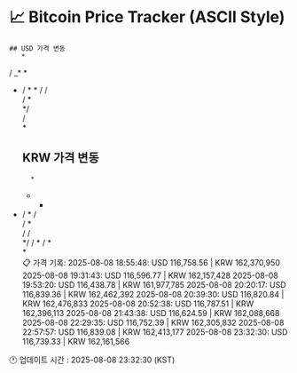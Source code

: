 # 📈 Bitcoin Price Tracker (ASCII Style)
    ## USD 가격 변동 
       *      
  / _*  * 
* /    * *
  /   /   
  /   *   
 */       
  /       
  *       
    ## KRW 가격 변동
        *     
   *    * 
* /  * /  
  /    *  
  /   /   
 */   /  *
  /   *   
  *       
    📋 가격 기록:
    2025-08-08 18:55:48: USD 116,758.56 | KRW 162,370,950
2025-08-08 19:31:43: USD 116,596.77 | KRW 162,157,428
2025-08-08 19:53:20: USD 116,438.78 | KRW 161,977,785
2025-08-08 20:20:17: USD 116,839.36 | KRW 162,462,392
2025-08-08 20:39:30: USD 116,820.84 | KRW 162,476,833
2025-08-08 20:52:38: USD 116,787.51 | KRW 162,396,113
2025-08-08 21:43:38: USD 116,624.59 | KRW 162,088,668
2025-08-08 22:29:35: USD 116,752.39 | KRW 162,305,832
2025-08-08 22:57:57: USD 116,839.08 | KRW 162,413,177
2025-08-08 23:32:30: USD 116,739.33 | KRW 162,161,566
    
🕐 업데이트 시간 : 2025-08-08 23:32:30 (KST)
